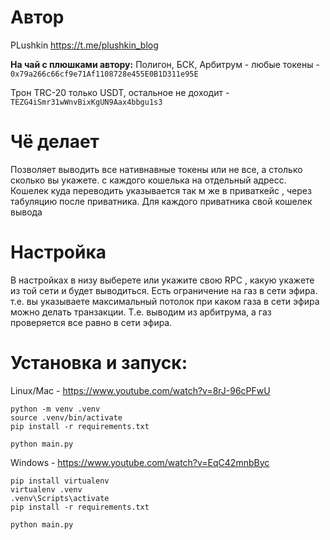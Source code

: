 # Автор
PLushkin https://t.me/plushkin_blog        

**На чай с плюшками автору:**
Полигон, БСК, Арбитрум - любые токены - `0x79a266c66cf9e71Af1108728e455E0B1D311e95E`

Трон TRC-20 только USDT, остальное не доходит - `TEZG4iSmr31wWnvBixKgUN9Aax4bbgu1s3`

# Чё делает
Позволяет выводить все нативнавные токены или не все, а столько сколько вы укажете.  с каждого кошелька на отдельный адресс.
Кошелек куда переводить указывается так м же в приваткейс , через табуляцию после приватника. Для каждого приватника свой кошелек вывода


# Настройка
В настройках в низу выберете или укажите свою RPC , какую укажете из той сети и будет выводиться.
Есть ограничение на газ в сети эфира. т.е. вы указываете максимальный потолок при каком газа в сети эфира можно делать транзакции.
Т.е. выводим из арбитрума, а газ проверяется все равно в сети эфира.

# Установка и запуск:

Linux/Mac - https://www.youtube.com/watch?v=8rJ-96cPFwU
```
python -m venv .venv
source .venv/bin/activate
pip install -r requirements.txt

python main.py
```
Windows - https://www.youtube.com/watch?v=EqC42mnbByc
```
pip install virtualenv
virtualenv .venv
.venv\Scripts\activate
pip install -r requirements.txt

python main.py
```


